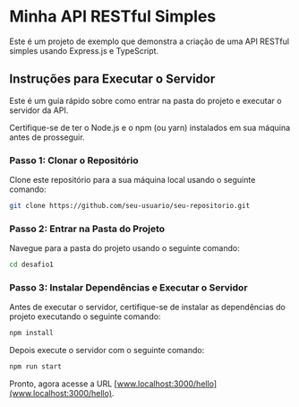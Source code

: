 # Minha API RESTful Simples

Este é um projeto de exemplo que demonstra a criação de uma API RESTful simples usando Express.js e TypeScript.

## Instruções para Executar o Servidor

Este é um guia rápido sobre como entrar na pasta do projeto e executar o servidor da API.

Certifique-se de ter o Node.js e o npm (ou yarn) instalados em sua máquina antes de prosseguir.

### Passo 1: Clonar o Repositório

Clone este repositório para a sua máquina local usando o seguinte comando:

```bash
git clone https://github.com/seu-usuario/seu-repositorio.git
```

### Passo 2: Entrar na Pasta do Projeto

Navegue para a pasta do projeto usando o seguinte comando:

```bash
cd desafio1
```

### Passo 3: Instalar Dependências e Executar o Servidor

Antes de executar o servidor, certifique-se de instalar as dependências do projeto executando o seguinte comando:

```bash
npm install
```
Depois execute o servidor com o seguinte comando: 

```bash
npm run start
```

Pronto, agora acesse a URL [www.localhost:3000/hello](www.localhost:3000/hello).